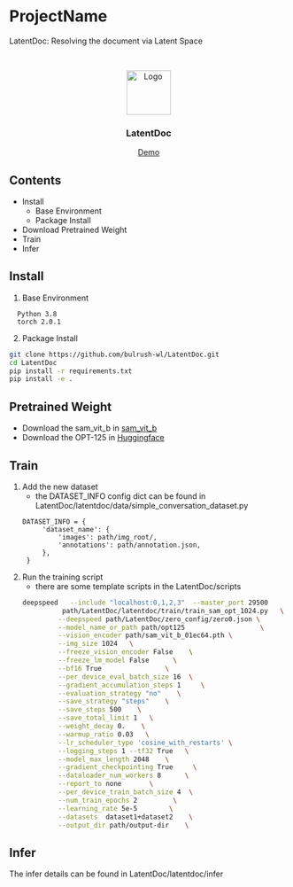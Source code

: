 

# ProjectName

LatentDoc: Resolving the document via Latent Space



<!-- PROJECT LOGO -->
<br />

<p align="center">
  <a href="https://github.com/bulrush-wl/LatentDoc">
    <img src="images/logo.png" alt="Logo" width="80" height="80">
  </a>

  <h3 align="center">LatentDoc</h3>
  <p align="center">
<!--     LatentDoc -->
<!--     <br /> -->
<!--     <a href="https://github.com/bulrush-wl/LatentDoc"><strong>探索本项目的文档 »</strong></a> -->
<!--     <br /> -->
<!--     <br /> -->
    <a href="https://github.com/bulrush-wl/LatentDoc">Demo</a>
<!--     · -->
<!--     <a href="https://github.com/bulrush-wl/LatentDoc/issues">报告Bug</a> -->
<!--     · -->
<!--     <a href="https://github.com/bulrush-wl/LatentDoc">提出新特性</a> -->
  </p>

</p>


 
## Contents

- Install
  - Base Environment
  - Package Install
- Download Pretrained Weight
- Train
- Infer



## Install
1. Base Environment
```
  Python 3.8
  torch 2.0.1
```
2. Package Install

```sh
git clone https://github.com/bulrush-wl/LatentDoc.git
cd LatentDoc
pip install -r requirements.txt
pip install -e .
```


## Pretrained Weight
- Download the sam_vit_b in [sam_vit_b](https://dl.fbaipublicfiles.com/segment_anything/sam_vit_b_01ec64.pth)
- Download the OPT-125 in [Huggingface](https://huggingface.co/facebook/opt-125m)

## Train
1. Add the new dataset
   - the DATASET_INFO config dict can be found in LatentDoc/latentdoc/data/simple_conversation_dataset.py
   ```
   DATASET_INFO = {
        'dataset_name': {
            'images': path/img_root/,
            'annotations': path/annotation.json,
        },
    }
   ```
2. Run the training script
   - there are some template scripts in the LatentDoc/scripts
   ```sh
   deepspeed   --include "localhost:0,1,2,3"  --master_port 29500       \
             path/LatentDoc/latentdoc/train/train_sam_opt_1024.py   \
            --deepspeed path/LatentDoc/zero_config/zero0.json \
            --model_name_or_path path/opt125                   \
            --vision_encoder path/sam_vit_b_01ec64.pth \
            --img_size 1024   \
            --freeze_vision_encoder False    \
            --freeze_lm_model False      \
            --bf16 True                \
            --per_device_eval_batch_size 16  \
            --gradient_accumulation_steps 1     \
            --evaluation_strategy "no"    \
            --save_strategy "steps"    \
            --save_steps 500    \
            --save_total_limit 1   \
            --weight_decay 0.    \
            --warmup_ratio 0.03   \
            --lr_scheduler_type 'cosine_with_restarts' \
            --logging_steps 1 --tf32 True   \
            --model_max_length 2048    \
            --gradient_checkpointing True     \
            --dataloader_num_workers 8      \
            --report_to none       \
            --per_device_train_batch_size 4  \
            --num_train_epochs 2         \
            --learning_rate 5e-5        \
            --datasets  dataset1+dataset2    \
            --output_dir path/output-dir    \
   ```

## Infer
  The infer details can be found in LatentDoc/latentdoc/infer





